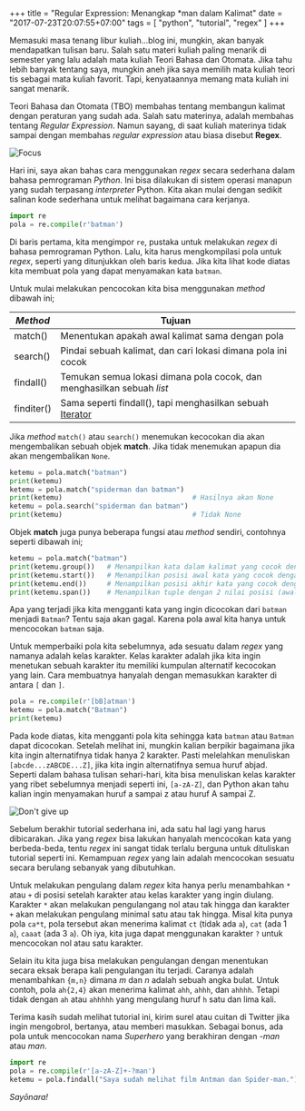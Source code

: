 +++
title = "Regular Expression: Menangkap *man dalam Kalimat"
date = "2017-07-23T20:07:55+07:00"
tags = [
  "python",
  "tutorial",
  "regex"
]
+++

Memasuki masa tenang libur kuliah...blog ini, mungkin, akan banyak mendapatkan tulisan baru. Salah satu materi kuliah paling menarik di semester yang lalu adalah mata kuliah Teori Bahasa dan Otomata. Jika tahu lebih banyak tentang saya, mungkin aneh jika saya memilih mata kuliah teori tis sebagai mata kuliah favorit. Tapi, kenyataannya memang mata kuliah ini sangat menarik.

Teori Bahasa dan Otomata (TBO) membahas tentang membangun kalimat dengan peraturan yang sudah ada. Salah satu materinya, adalah membahas tentang *Regular Expression*. Namun sayang, di saat kuliah materinya tidak sampai dengan membahas *regular expression* atau biasa disebut **Regex**.

![Focus](https://source.unsplash.com/ywqa9IZB-dU/720x405)

Hari ini, saya akan bahas cara menggunakan *regex* secara sederhana dalam bahasa pemrograman *Python*. Ini bisa dilakukan di sistem operasi manapun yang sudah terpasang *interpreter* Python. Kita akan mulai dengan sedikit salinan kode sederhana untuk melihat bagaimana cara kerjanya.

```python
import re
pola = re.compile(r'batman')
```

Di baris pertama, kita mengimpor `re`, pustaka untuk melakukan *regex* di bahasa pemrograman Python. Lalu, kita harus mengkompilasi pola untuk *regex*, seperti yang ditunjukkan oleh baris kedua. Jika kita lihat kode diatas kita membuat pola yang dapat menyamakan kata `batman`.

Untuk mulai melakukan pencocokan kita bisa menggunakan *method* dibawah ini;

| *Method*   | Tujuan                                                                 |
|------------|------------------------------------------------------------------------|
| match()    | Menentukan apakah awal kalimat sama dengan pola                        |
| search()   | Pindai sebuah kalimat, dan cari lokasi dimana pola ini cocok           |
| findall()  | Temukan semua lokasi dimana pola cocok, dan menghasilkan sebuah *list* |
| finditer() | Sama seperti findall(), tapi menghasilkan sebuah [Iterator](https://docs.python.org/3/tutorial/classes.html#iterators)|

Jika *method* `match()` atau `search()` menemukan kecocokan dia akan mengembalikan sebuah objek **match**. Jika tidak menemukan apapun dia akan mengembalikan `None`.

```python
ketemu = pola.match("batman")
print(ketemu)
ketemu = pola.match("spiderman dan batman")
print(ketemu)                                # Hasilnya akan None
ketemu = pola.search("spiderman dan batman")
print(ketemu)                                # Tidak None
```

Objek **match** juga punya beberapa fungsi atau *method* sendiri, contohnya seperti dibawah ini;

```python
ketemu = pola.match("batman")
print(ketemu.group())   # Menampilkan kata dalam kalimat yang cocok dengan pola
print(ketemu.start())   # Menampilkan posisi awal kata yang cocok dengan pola
print(ketemu.end())     # Menampilkan posisi akhir kata yang cocok dengan pola
print(ketemu.span())    # Menampilkan tuple dengan 2 nilai posisi (awal, akhir)
```

Apa yang terjadi jika kita mengganti kata yang ingin dicocokan dari `batman` menjadi `Batman`? Tentu saja akan gagal. Karena pola awal kita hanya untuk mencocokan `batman` saja.

Untuk memperbaiki pola kita sebelumnya, ada sesuatu dalam *regex* yang namanya adalah kelas karakter. Kelas karakter adalah jika kita ingin menetukan sebuah karakter itu memiliki kumpulan alternatif kecocokan yang lain. Cara membuatnya hanyalah dengan memasukkan karakter di antara `[` dan `]`.

```python
pola = re.compile(r'[bB]atman')
ketemu = pola.match("Batman")
print(ketemu)
```

Pada kode diatas, kita mengganti pola kita sehingga kata `batman` atau `Batman` dapat dicocokan. Setelah melihat ini, mungkin kalian berpikir bagaimana jika kita ingin alternatifnya tidak hanya 2 karakter. Pasti melelahkan menuliskan `[abcde...zABCDE...Z]`, jika kita ingin alternatifnya semua huruf abjad. Seperti dalam bahasa tulisan sehari-hari, kita bisa menuliskan kelas karakter yang ribet sebelumnya menjadi seperti ini, `[a-zA-Z]`, dan Python akan tahu kalian ingin menyamakan huruf a sampai z atau huruf A sampai Z.

![Don't give up](https://source.unsplash.com/feeredToXK4/720x405)

Sebelum berakhir tutorial sederhana ini, ada satu hal lagi yang harus dibicarakan. Jika yang *regex* bisa lakukan hanyalah mencocokan kata yang berbeda-beda, tentu *regex* ini sangat tidak terlalu berguna untuk dituliskan tutorial seperti ini. Kemampuan *regex* yang lain adalah mencocokan sesuatu secara berulang sebanyak yang dibutuhkan.

Untuk melakukan pengulang dalam *regex* kita hanya perlu menambahkan `*` atau `+` di posisi setelah karakter atau kelas karakter yang ingin diulang. Karakter `*` akan melakukan pengulangang nol atau tak hingga dan karakter `+` akan melakukan pengulang minimal satu atau tak hingga. Misal kita punya pola `ca*t`, pola tersebut akan menerima kalimat `ct` (tidak ada `a`), `cat` (ada 1 `a`), `caaat` (ada 3 `a`). Oh iya, kita juga dapat menggunakan karakter `?` untuk mencocokan nol atau satu karakter.

Selain itu kita juga bisa melakukan pengulangan dengan menentukan secara eksak berapa kali pengulangan itu terjadi. Caranya adalah menambahkan `{m,n}` dimana *m* dan *n* adalah sebuah angka bulat. Untuk contoh, pola `ah{2,4}` akan menerima kalimat `ahh`, `ahhh`, dan `ahhhh`. Tetapi tidak dengan `ah` atau `ahhhhh` yang mengulang huruf `h` satu dan lima kali.

Terima kasih sudah melihat tutorial ini, kirim surel atau cuitan di Twitter jika ingin mengobrol, bertanya, atau memberi masukkan. Sebagai bonus, ada pola untuk mencocokan nama *Superhero* yang berakhiran dengan *-man* atau *man*.

```python
import re
pola = re.compile(r'[a-zA-Z]+-?man')
ketemu = pola.findall("Saya sudah melihat film Antman dan Spider-man.")
```

*Sayōnara!*
